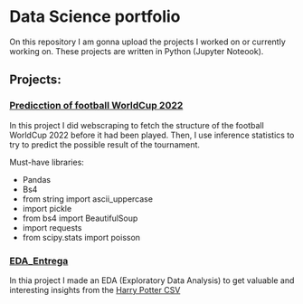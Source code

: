 # Data Science portfolio

On this repository I am gonna upload the projects I worked on or currently working on. These projects are written in Python (Jupyter Noteook).

## Projects:

### [Predicction of football WorldCup 2022](https://github.com/CanaryBrianArmas/Personnal-projects/tree/main/Proyectos_an%C3%A1lisis/Predicci%C3%B3n_Mundial_2022_Python)

In this project I did webscraping to fetch the structure of the football WorldCup 2022 before it had been played. Then, I use inference statistics to try to predict the possible result of the tournament.

Must-have libraries:
* Pandas
* Bs4
* from string import ascii_uppercase
* import pickle
* from bs4 import BeautifulSoup
* import requests 
* from scipy.stats import poisson


### [EDA_Entrega](https://github.com/CanaryBrianArmas/Personnal-projects/tree/main/Proyectos_an%C3%A1lisis/EDA_Entrega)

In thia project I made an EDA (Exploratory Data Analysis) to get valuable and interesting insights from the [Harry Potter CSV]()
